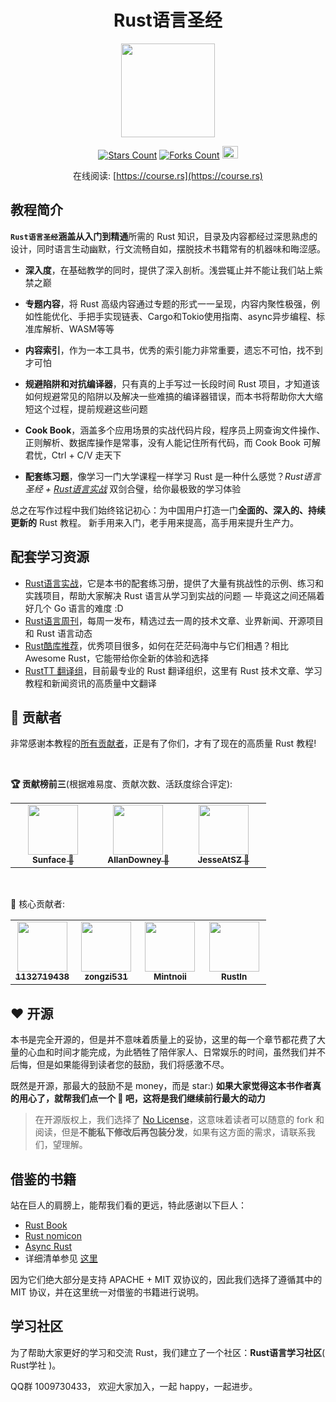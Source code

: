 <h1 align="center">Rust语言圣经</h1>

<div align="center">
    <img height="150" src="https://github.com/sunface/rust-by-practice/blob/master/en/assets/logo.png?raw=true">
</div>
   
<div align="center">

[![Stars Count](https://img.shields.io/github/stars/sunface/rust-course?style=flat)](https://github.com/sunface/rust-by-practice/stargazers) [![Forks Count](https://img.shields.io/github/forks/sunface/rust-course.svg?style=flat)](https://github.com/naaive/orange/network/members)
<a href="https://www.zhihu.com/column/c_1452781034895446017">
  <img alt="Sunface | 知乎" height="20px" width="25px" src="https://ss1.baidu.com/6ONXsjip0QIZ8tyhnq/it/u=493147230,3096476255&amp;fm=195&amp;app=88&amp;f=JPEG?w=200&amp;h=200">
</a>
    
在线阅读: [https://course.rs](https://course.rs)
    
</div>


  
## 教程简介

**`Rust语言圣经`**涵盖从**入门到精通**所需的 Rust 知识，目录及内容都经过深思熟虑的设计，同时语言生动幽默，行文流畅自如，摆脱技术书籍常有的机器味和晦涩感。

- **深入度**，在基础教学的同时，提供了深入剖析。浅尝辄止并不能让我们站上紫禁之巅

- **专题内容**，将 Rust 高级内容通过专题的形式一一呈现，内容内聚性极强，例如性能优化、手把手实现链表、Cargo和Tokio使用指南、async异步编程、标准库解析、WASM等等

- **内容索引**，作为一本工具书，优秀的索引能力非常重要，遗忘不可怕，找不到才可怕

- **规避陷阱和对抗编译器**，只有真的上手写过一长段时间 Rust 项目，才知道该如何规避常见的陷阱以及解决一些难搞的编译器错误，而本书将帮助你大大缩短这个过程，提前规避这些问题

- **Cook Book**，涵盖多个应用场景的实战代码片段，程序员上网查询文件操作、正则解析、数据库操作是常事，没有人能记住所有代码，而 Cook Book 可解君忧，Ctrl + C/V 走天下

- **配套练习题**，像学习一门大学课程一样学习 Rust 是一种什么感觉？*Rust语言圣经 + [Rust语言实战](https://github.com/sunface/rust-by-practice)* 双剑合璧，给你最极致的学习体验

总之在写作过程中我们始终铭记初心：为中国用户打造一门**全面的、深入的、持续更新的** Rust 教程。 新手用来入门，老手用来提高，高手用来提升生产力。

## 配套学习资源 

- [Rust语言实战](https://github.com/sunface/rust-by-practice)，它是本书的配套练习册，提供了大量有挑战性的示例、练习和实践项目，帮助大家解决 Rust 语言从学习到实战的问题 — 毕竟这之间还隔着好几个 Go 语言的难度 :D
- [Rust语言周刊](https://github.com/sunface/rust-weekly)，每周一发布，精选过去一周的技术文章、业界新闻、开源项目和 Rust 语言动态
- [Rust酷库推荐](https://github.com/sunface/fancy-rust)，优秀项目很多，如何在茫茫码海中与它们相遇？相比 Awesome Rust，它能带给你全新的体验和选择
- [RustTT 翻译组](https://rusttt.org)，目前最专业的 Rust 翻译组织，这里有 Rust 技术文章、学习教程和新闻资讯的高质量中文翻译

## 🏅 贡献者

非常感谢本教程的[所有贡献者](https://github.com/sunface/rust-course/graphs/contributors)，正是有了你们，才有了现在的高质量 Rust 教程!

<br />

**🏆 贡献榜前三**(根据难易度、贡献次数、活跃度综合评定):
<table>
    <tr>
        <td align="center" width="28%">
            <a href="https://github.com/sunface">
                <img src="https://avatars.githubusercontent.com/u/7036754?v=4?s=100" height="80" alt=""/>
                <br />
                <sub><b>Sunface 🥇</b></sub>
            </a>
        </td>
        <td align="center" width="28%">
            <a href="https://github.com/AllanDowney">
                <img src="https://avatars.githubusercontent.com/u/82752697?v=4?s=100" height="80" alt=""/>
                <br />
                <sub><b>AllanDowney 🥈</b></sub>
            </a>
        </td>
        <td align="center" width="28%">
            <a href="https://github.com/JesseAtSZ">
                <img src="https://avatars.githubusercontent.com/u/35264598?v=4?s=100" height="80" alt=""/>
                <br />
                <sub><b>JesseAtSZ 🥉</b></sub>
            </a>
        </td>
    </tr>
</table>

<br />

🏅 核心贡献者: 
<table>
    <tr>
        <td align="center" width="25%">
            <a href="https://github.com/1132719438">
                <img src="https://avatars.githubusercontent.com/u/10138791?v=4?s=100" height="80" alt=""/>
                <br />
                <sub><b>1132719438</b></sub>
            </a>
        </td>
        <td align="center" width="25%">
            <a href="https://github.com/zongzi531">
                <img src="https://avatars.githubusercontent.com/u/22429236?v=4?s=100" height="80"  alt=""/>
                <br />
                <sub><b>zongzi531</b></sub>
            </a>
        </td>
        <td align="center" width="25%">
            <a href="https://github.com/Mintnoii">
                <img src="https://avatars.githubusercontent.com/u/30466018?v=4?s=100" height="80"  alt=""/>
                <br />
                <sub><b>Mintnoii</b></sub>
            </a>
        </td>
        <td align="center" width="25%">
            <a href="https://github.com/Rustln">
                <img src="https://avatars.githubusercontent.com/u/100085326?v=4?s=100" height="80" alt=""/>
                <br />
                <sub><b>Rustln</b></sub>
            </a>
        </td>
    </tr>
</table>

## ❤️ 开源
本书是完全开源的，但是并不意味着质量上的妥协，这里的每一个章节都花费了大量的心血和时间才能完成，为此牺牲了陪伴家人、日常娱乐的时间，虽然我们并不后悔，但是如果能得到读者您的鼓励，我们将感激不尽。

既然是开源，那最大的鼓励不是 money，而是 star:)  **如果大家觉得这本书作者真的用心了，就帮我们点一个 🌟 吧，这将是我们继续前行最大的动力**

> 在开源版权上，我们选择了 [No License](https://www.google.com.hk/url?sa=t&rct=j&q=&esrc=s&source=web&cd=&ved=2ahUKEwigkv-KtMT0AhXFdXAKHdI4BCcQFnoECAQQAw&url=https%3A%2F%2Fchoosealicense.com%2Fno-permission%2F&usg=AOvVaw3M2Q4IbdhnpJ2K71TF7SPB)，这意味着读者可以随意的 fork 和阅读，但是**不能私下修改后再包装分发**，如果有这方面的需求，请联系我们，望理解。


## 借鉴的书籍

站在巨人的肩膀上，能帮我们看的更远，特此感谢以下巨人：

- [Rust Book](https://doc.rust-lang.org/book)
- [Rust nomicon](https://doc.rust-lang.org/nomicon/intro.html)
- [Async Rust](https://rust-lang.github.io/async-book/01_getting_started/01_chapter.html)
- 详细清单参见 [这里](./assets/writing-material/books.md)

因为它们绝大部分是支持 APACHE + MIT 双协议的，因此我们选择了遵循其中的 MIT 协议，并在这里统一对借鉴的书籍进行说明。


## 学习社区
为了帮助大家更好的学习和交流 Rust，我们建立了一个社区：**Rust语言学习社区**( Rust学社 )。

QQ群 1009730433， 欢迎大家加入，一起 happy，一起进步。
